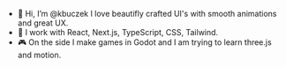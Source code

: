 - 👋 Hi, I’m @kbuczek I love beautifly crafted UI's with smooth animations and great UX.
- 👀 I work with React, Next.js, TypeScript, CSS, Tailwind.
- 🎮 On the side I make games in Godot and I am trying to learn three.js and motion.

